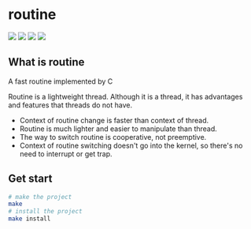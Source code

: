# routine

![](https://img.shields.io/travis/changkun/modern-cpp-tutorial/master?style=flat-square) [![](https://img.shields.io/badge/language-English-blue.svg?style=flat-square)](./README.md) [![](https://img.shields.io/badge/€-donate-ff69b4.svg?style=flat-square)](./assets/donate.md) [![](https://img.shields.io/badge/chat-community-667ed5.svg?style=flat-square)](./assets/community.md) 



## What is routine

A fast routine implemented by C

Routine is a lightweight thread. Although it is a thread, it has advantages and features that threads do not have.

+ Context of routine change is faster than context of thread.
+ Routine is much lighter and easier to manipulate than thread.
+ The way to switch routine is cooperative, not preemptive.
+ Context of routine switching doesn't go into the kernel, so there's no need to interrupt or get trap.

## Get start

```bash
# make the project
make
# install the project
make install
```

